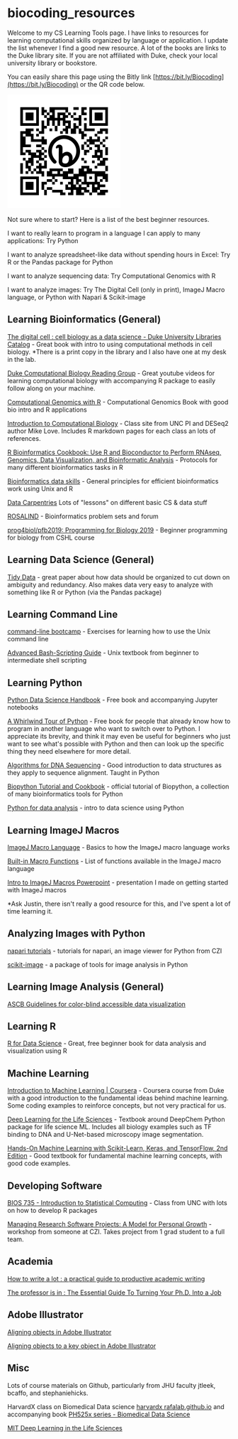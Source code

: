 # biocoding_resources
Welcome to my CS Learning Tools page. I have links to resources for learning computational skills organized by language or application. I update the list whenever I find a good new resource. A lot of the books are links to the Duke library site. If you are not affiliated with Duke, check your local university library or bookstore.

You can easily share this page using the Bitly link [https://bit.ly/Biocoding](https://bit.ly/Biocoding) or the QR code below.

![biocoding QR code](https://github.com/savagedude3/biocoding_resources/blob/main/bit.ly_Biocoding.png)

Not sure where to start? Here is a list of the best beginner resources.

I want to really learn to program in a language I can apply to many applications: Try Python

I want to analyze spreadsheet-like data without spending hours in Excel: Try R or the Pandas package for Python

I want to analyze sequencing data: Try Computational Genomics with R

I want to analyze images: Try The Digital Cell (only in print), ImageJ Macro language, or Python with Napari & Scikit-image



## Learning Bioinformatics (General)

[The digital cell : cell biology as a data science - Duke University Libraries Catalog](https://find.library.duke.edu/catalog/DUKE009776723) - Great book with intro to using computational methods in cell biology. *There is a print copy in the library and I also have one at my desk in the lab.

[Duke Computational Biology Reading Group](https://www.youtube.com/playlist?list=PL9qLtkRkGWLflJ0fraL-fW9vYJ8SZLpF1) - Great youtube videos for learning computational biology with accompanying R package to easily follow along on your machine.

[Computational Genomics with R](https://compgenomr.github.io/book/) - Computational Genomics Book with good bio intro and R applications

[Introduction to Computational Biology](https://biodatascience.github.io/compbio/) - Class site from UNC PI and DESeq2 author Mike Love. Includes R markdown pages for each class an lots of references.

[R Bioinformatics Cookbook: Use R and Bioconductor to Perform RNAseq, Genomics, Data Visualization, and Bioinformatic Analysis](https://find.library.duke.edu/catalog/DUKE010193098) - Protocols for many different bioinformatics tasks in R

[Bioinformatics data skills](https://find.library.duke.edu/catalog/DUKE010166735) - General principles for efficient bioinformatics work using Unix and R

[Data Carpentries](https://carpentries.org/) Lots of "lessons" on different basic CS & data stuff

[ROSALIND](http://rosalind.info/problems/list-view/) - Bioinformatics problem sets and forum

[prog4biol/pfb2019: Programming for Biology 2019](https://github.com/prog4biol/pfb2019) - Beginner programming for biology from CSHL course

## Learning Data Science (General)

[Tidy Data](https://vita.had.co.nz/papers/tidy-data.pdf) - great paper about how data should be organized to cut down on ambiguity and redundancy. Also makes data very easy to analyze with something like R or Python (via the Pandas package)

## Learning Command Line

[command-line bootcamp](https://cli-boot.camp/?id=ajx5volzim) - Exercises for learning how to use the Unix command line

[Advanced Bash-Scripting Guide](https://tldp.org/LDP/abs/html/) - Unix textbook from beginner to intermediate shell scripting


## Learning Python

[Python Data Science Handbook](https://github.com/jakevdp/PythonDataScienceHandbook) - Free book and accompanying Jupyter notebooks

[A Whirlwind Tour of Python](https://jakevdp.github.io/WhirlwindTourOfPython/) - Free book for people that already know how to program in another language who want to switch over to Python. I appreciate its brevity, and think it may even be useful for beginners who just want to see what's possible with Python and then can look up the specific thing they need elsewhere for more detail.

[Algorithms for DNA Sequencing](https://www.coursera.org/learn/dna-sequencing/home/welcome) - Good introduction to data structures as they apply to sequence alignment. Taught in Python

[Biopython Tutorial and Cookbook](http://biopython.org/DIST/docs/tutorial/Tutorial.html) - official tutorial of Biopython, a collection of many bioinformatics tools for Python

[Python for data analysis](https://github.com/cuttlefishh/python-for-data-analysis) - intro to data science using Python


## Learning ImageJ Macros

[ImageJ Macro Language](https://imagej.nih.gov/ij/developer/macro/macros.html) - Basics to how the ImageJ macro language works

[Built-in Macro Functions](https://imagej.nih.gov/ij/developer/macro/functions.html) - List of functions available in the ImageJ macro language

[Intro to ImageJ Macros Powerpoint](https://github.com/savagedude3/introImageJMacros) - presentation I made on getting started with ImageJ macros

*Ask Justin, there isn't really a good resource for this, and I've spent a lot of time learning it.


## Analyzing Images with Python

[napari tutorials](https://napari.org/tutorials/index.html) - tutorials for napari, an image viewer for Python from CZI

[scikit-image](https://scikit-image.org/) - a package of tools for image analysis in Python


## Learning Image Analysis (General)

[ASCB Guidelines for color-blind accessible data visualization](https://www.ascb.org/science-news/how-to-make-scientific-figures-accessible-to-readers-with-color-blindness/)


## Learning R

[R for Data Science](https://r4ds.had.co.nz/) - Great, free beginner book for data analysis and visualization using R


## Machine Learning

[Introduction to Machine Learning | Coursera](https://www.coursera.org/learn/machine-learning-duke) - Coursera course from Duke with a good introduction to the fundamental ideas behind machine learning. Some coding examples to reinforce concepts, but not very practical for us.

[Deep Learning for the Life Sciences](https://find.library.duke.edu/catalog/DUKE010171455) - Textbook around DeepChem Python package for life science ML. Includes all biology examples such as TF binding to DNA and U-Net-based microscopy image segmentation.

[Hands-On Machine Learning with Scikit-Learn, Keras, and TensorFlow, 2nd Edition](https://find.library.duke.edu/catalog/DUKE010177485) - Good textbook for fundamental machine learning concepts, with good code examples.


## Developing Software

[BIOS 735 - Introduction to Statistical Computing](https://biodatascience.github.io/statcomp/) - Class from UNC with lots on how to develop R packages

[Managing Research Software Projects: A Model for Personal Growth](https://github.com/gvwilson/mrsp-growth/) - workshop from someone at CZI. Takes project from 1 grad student to a full team.

## Academia

[How to write a lot : a practical guide to productive academic writing](https://find.library.duke.edu/catalog/DUKE009281520)

[The professor is in : The Essential Guide To Turning Your Ph.D. Into a Job](https://find.library.duke.edu/catalog/DUKE006689419)

## Adobe Illustrator

[Aligning objects in Adobe Illustrator](https://helpx.adobe.com/illustrator/using/moving-aligning-distributing-objects.html)

[Aligning objects to a key object in Adobe Illustrator](https://iamsteve.me/blog/illustrator-quick-tip-align-to-key-object)

## Misc

Lots of course materials on Github, particularly from JHU faculty jtleek, bcaffo, and stephaniehicks.

HarvardX class on Biomedical Data science [harvardx rafalab.github.io](http://rafalab.github.io/pages/harvardx.html) and accompanying book [PH525x series - Biomedical Data Science](http://genomicsclass.github.io/book/)

[MIT Deep Learning in the Life Sciences](https://mit6874.github.io/)
